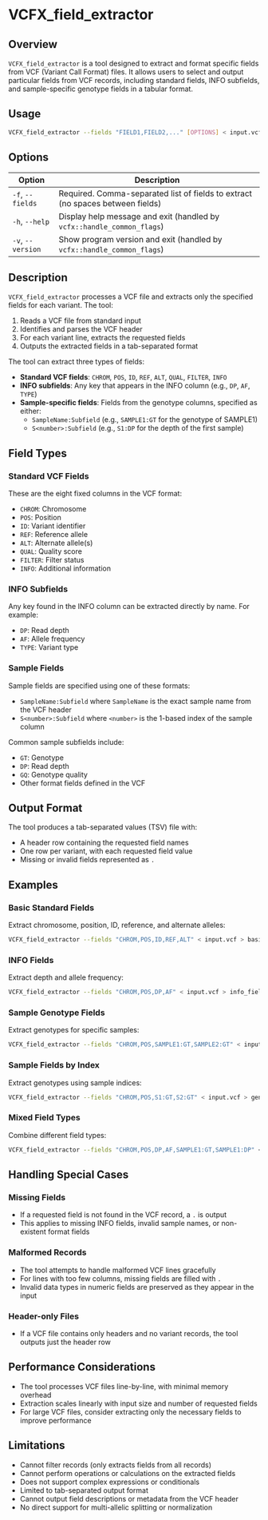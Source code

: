 # VCFX_field_extractor

## Overview
`VCFX_field_extractor` is a tool designed to extract and format specific fields from VCF (Variant Call Format) files. It allows users to select and output particular fields from VCF records, including standard fields, INFO subfields, and sample-specific genotype fields in a tabular format.

## Usage
```bash
VCFX_field_extractor --fields "FIELD1,FIELD2,..." [OPTIONS] < input.vcf > output.tsv
```

## Options
| Option | Description |
|--------|-------------|
| `-f`, `--fields` | Required. Comma-separated list of fields to extract (no spaces between fields) |
| `-h`, `--help` | Display help message and exit (handled by `vcfx::handle_common_flags`) |
| `-v`, `--version` | Show program version and exit (handled by `vcfx::handle_common_flags`) |

## Description
`VCFX_field_extractor` processes a VCF file and extracts only the specified fields for each variant. The tool:

1. Reads a VCF file from standard input
2. Identifies and parses the VCF header
3. For each variant line, extracts the requested fields
4. Outputs the extracted fields in a tab-separated format

The tool can extract three types of fields:
- **Standard VCF fields**: `CHROM`, `POS`, `ID`, `REF`, `ALT`, `QUAL`, `FILTER`, `INFO`
- **INFO subfields**: Any key that appears in the INFO column (e.g., `DP`, `AF`, `TYPE`)
- **Sample-specific fields**: Fields from the genotype columns, specified as either:
  - `SampleName:Subfield` (e.g., `SAMPLE1:GT` for the genotype of SAMPLE1)
  - `S<number>:Subfield` (e.g., `S1:DP` for the depth of the first sample)

## Field Types

### Standard VCF Fields
These are the eight fixed columns in the VCF format:
- `CHROM`: Chromosome
- `POS`: Position
- `ID`: Variant identifier
- `REF`: Reference allele
- `ALT`: Alternate allele(s)
- `QUAL`: Quality score
- `FILTER`: Filter status
- `INFO`: Additional information

### INFO Subfields
Any key found in the INFO column can be extracted directly by name. For example:
- `DP`: Read depth
- `AF`: Allele frequency
- `TYPE`: Variant type

### Sample Fields
Sample fields are specified using one of these formats:
- `SampleName:Subfield` where `SampleName` is the exact sample name from the VCF header
- `S<number>:Subfield` where `<number>` is the 1-based index of the sample column

Common sample subfields include:
- `GT`: Genotype
- `DP`: Read depth
- `GQ`: Genotype quality
- Other format fields defined in the VCF

## Output Format
The tool produces a tab-separated values (TSV) file with:
- A header row containing the requested field names
- One row per variant, with each requested field value
- Missing or invalid fields represented as `.`

## Examples

### Basic Standard Fields
Extract chromosome, position, ID, reference, and alternate alleles:
```bash
VCFX_field_extractor --fields "CHROM,POS,ID,REF,ALT" < input.vcf > basic_fields.tsv
```

### INFO Fields
Extract depth and allele frequency:
```bash
VCFX_field_extractor --fields "CHROM,POS,DP,AF" < input.vcf > info_fields.tsv
```

### Sample Genotype Fields
Extract genotypes for specific samples:
```bash
VCFX_field_extractor --fields "CHROM,POS,SAMPLE1:GT,SAMPLE2:GT" < input.vcf > genotypes.tsv
```

### Sample Fields by Index
Extract genotypes using sample indices:
```bash
VCFX_field_extractor --fields "CHROM,POS,S1:GT,S2:GT" < input.vcf > genotypes_by_index.tsv
```

### Mixed Field Types
Combine different field types:
```bash
VCFX_field_extractor --fields "CHROM,POS,DP,AF,SAMPLE1:GT,SAMPLE1:DP" < input.vcf > mixed_fields.tsv
```

## Handling Special Cases

### Missing Fields
- If a requested field is not found in the VCF record, a `.` is output
- This applies to missing INFO fields, invalid sample names, or non-existent format fields

### Malformed Records
- The tool attempts to handle malformed VCF lines gracefully
- For lines with too few columns, missing fields are filled with `.`
- Invalid data types in numeric fields are preserved as they appear in the input

### Header-only Files
- If a VCF file contains only headers and no variant records, the tool outputs just the header row

## Performance Considerations
- The tool processes VCF files line-by-line, with minimal memory overhead
- Extraction scales linearly with input size and number of requested fields
- For large VCF files, consider extracting only the necessary fields to improve performance

## Limitations
- Cannot filter records (only extracts fields from all records)
- Cannot perform operations or calculations on the extracted fields
- Does not support complex expressions or conditionals
- Limited to tab-separated output format
- Cannot output field descriptions or metadata from the VCF header
- No direct support for multi-allelic splitting or normalization 